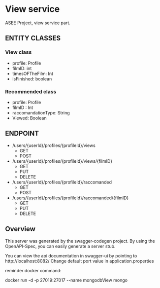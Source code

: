 
# View service
ASEE Project, view service part.

## ENTITY CLASSES
### View class
- profile: Profile
- filmID: int
- timesOFTheFilm: Int
- isFinished: boolean


### Recommended class
- profile: Profile
- filmID : Int
- raccomandationType: String
- Viewed: Boolean

## ENDPOINT 
- /users/{userId}/profiles/{profileId}/views
    - GET
    - POST
- /users/{userId}/profiles/{profileId}/views/{filmID}
    -  GET
    - PUT
    - DELETE
- /users/{userId}/profiles/{profileId}/raccomanded
    - GET
    - POST
- /users/{userId}/profiles/{profileId}/raccomanded/{filmID}
    - GET
    - PUT
    - DELETE

## Overview
This server was generated by the swagger-codegen project.
By using the OpenAPI-Spec, you can easily generate a server stub.

You can view the api documentation in swagger-ui by pointing to
http://localhost:8082/ Change default port value in application.properties

reminder docker command:

docker run -d -p 27019:27017 --name mongodbView mongo
